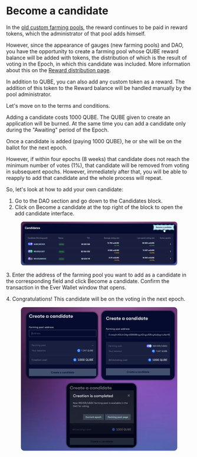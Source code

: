 # Become a candidate

In the [old custom farming pools](../../farming/old-farming/), the reward continues to be paid in reward tokens, which the administrator of that pool adds himself.

However, since the appearance of gauges (new farming pools) and DAO, you have the opportunity to create a farming pool whose QUBE reward balance will be added with tokens, the distribution of which is the result of voting in the Epoch, in which this candidate was included. More information about this on the [Reward distribution page](../../farming/concepts/reward-distribution.md).

In addition to QUBE, you can also add any custom token as a reward. The addition of this token to the Reward balance will be handled manually by the pool administrator.

Let's move on to the terms and conditions.

Adding a candidate costs 1000 QUBE. The QUBE given to create an application will be burned. At the same time you can add a candidate only during the "Awaiting" period of the Epoch.

Once a candidate is added (paying 1000 QUBE), he or she will be on the ballot for the next epoch.

However, if within four epochs (8 weeks) that candidate does not reach the minimum number of votes (1%), that candidate will be removed from voting in subsequent epochs. However, immediately after that, you will be able to reapply to add that candidate and the whole process will repeat.

So, let's look at how to add your own candidate:

1. Go to the DAO section and go down to the Candidates block.
2. Click on Become a candidate at the top right of the block to open the add candidate interface.

<figure><img src="../../../.gitbook/assets/image (380).png" alt=""><figcaption></figcaption></figure>

3\. Enter the address of the farming pool you want to add as a candidate in the corresponding field and click Become a candidate. Confirm the transaction in the Ever Wallet window that opens.

4\. Congratulations! This candidate will be on the voting in the next epoch.

<figure><img src="../../../.gitbook/assets/image (391).png" alt=""><figcaption></figcaption></figure>
